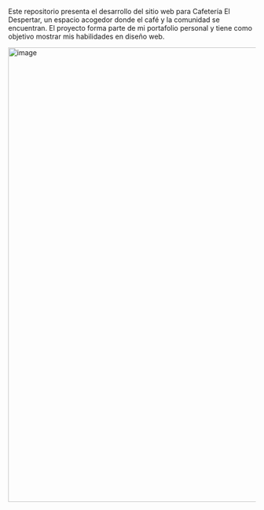 <p>Este repositorio presenta el desarrollo del sitio web para Cafetería El Despertar, un espacio acogedor donde el café y la comunidad se encuentran. El proyecto forma parte de mi portafolio personal y tiene como objetivo mostrar mis habilidades en diseño web.</p>
<img width="821" height="924" alt="image" src="https://github.com/user-attachments/assets/ab98c057-7aec-48d9-85b2-b79e11033915" />
